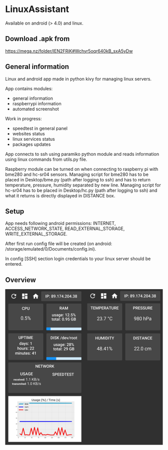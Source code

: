 # LinuxAssistant
Available on android (> 4.0) and linux.

## Download .apk from 
https://mega.nz/folder/IEN2FRiK#Wchyr5oqr640kB_sxA5yDw

## General information
Linux and android app made in python kivy for managing linux servers.

App contains modules:
* general information
* raspberrypi information
* automated screenshot

Work in progress:
* speedtest in general panel
* websites status
* linux services status
* packages updates

App connects to ssh using paramiko python module and reads information using linux commands from utils.py file.

Raspberry module can be turned on when connecting to raspberry pi with bme280 and hc-sr04 sensors. Managing script for bme280 has to be placed in Desktop/bme.py (path after logging to ssh) and has to return temperature, pressure, humidity separated by new line. Managing script for hc-sr04 has to be placed in Desktop/hc.py (path after logging to ssh) and what it returns is directly displayed in DISTANCE box.

## Setup
App needs following android permissions: INTERNET, ACCESS_NETWORK_STATE, READ_EXTERNAL_STORAGE, WRITE_EXTERNAL_STORAGE.

After first run config file will be created (on android: /storage/emulated/0/Documents/config.ini).

In config [SSH] section login credentials to your linux server should be entered.

## Overview
![app overview image](img/overview.jpg?raw=true "Title")

